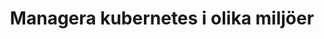 ---
layout: default
title:  "Managera kubernetes i olika miljöer"
parent: VMware Tanzu
nav_order: 6
---